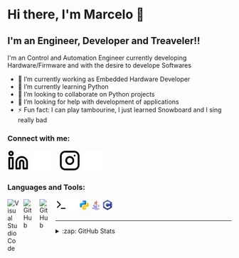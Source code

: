 # Hi there, I'm Marcelo 👋

## I'm an Engineer, Developer and Treaveler!!

I'm an Control and Automation Engineer currently developing Hardware/Firmware and with the desire to develope Softwares 

- 🔭 I’m currently working as Embedded Hardware Developer
- 🌱 I’m currently learning Python
- 👯 I’m looking to collaborate on Python projects
- 🤔 I’m looking for help with development of applications
- ⚡ Fun fact: I can play tambourine, I just learned Snowboard and I sing really bad

### Connect with me:

[![website](./img/linkedin-light.svg)](https://www.linkedin.com/in/marceloeliassimon#gh-light-mode-only)
[![website](./img/linkedin-dark.svg)](https://www.linkedin.com/in/marceloeliassimon#gh-dark-mode-only)
&nbsp;&nbsp;
[![website](./img/instagram-light.svg)](https://www.instagram.com/celosimon/#gh-light-mode-only)
[![website](./img/instagram-dark.svg)](https://www.instagram.com/celosimon/#gh-dark-mode-only)

### Languages and Tools:

<img align="left" alt="Visual Studio Code" width="26px" src="https://cdn.jsdelivr.net/gh/devicons/devicon/icons/vscode/vscode-original.svg" style="padding-right:10px;" />
<img align="left" alt="GitHub" width="26px" src="https://user-images.githubusercontent.com/3369400/139447912-e0f43f33-6d9f-45f8-be46-2df5bbc91289.png#gh-dark-mode-only" style="padding-right:10px;" />
<img align="left" alt="GitHub" width="26px" src="https://user-images.githubusercontent.com/3369400/139448065-39a229ba-4b06-434b-bc67-616e2ed80c8f.png#gh-light-mode-only" style="padding-right:10px;" />
<img align="left" alt="Terminal" width="26px" src="./img/terminal-light.svg#gh-light-mode-only" />
<img align="left" alt="Terminal" width="26px" src="./img/terminal-dark.svg#gh-dark-mode-only" />
<img align="left" alt="Python" width="26px" src="./img/python.svg" />
<img align="left" alt="Java" width="26px" src="./img/java.svg" />
<img align="left" alt="C" width="26px" src="./img/c-programming.svg" />

<br />
<br />

---

<details>
  <summary>:zap: GitHub Stats</summary>
  
  ![GitHub Stats](https://github-readme-stats.vercel.app/api?username=mSimon12&theme=radical&show_icons=true&hide_border=false&title_color=ff652f&icon_color=FFE400&bg_color=09131B&text_color=ffffff&border_color=0c1a25)

</details>
